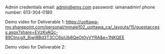 Admin credentials
email: admin@ems.com
password: iamanadmin!
phone number: 613-304-0180

Demo video for Deliverable 1:
https://uottawa-my.sharepoint.com/personal/mmale102_uottawa_ca/_layouts/15/guestaccess.aspx?share=EVzKvAQc-89CtncgX_8iwl8Bd3T3CC6siUb8QeOt0yVYRA&e=1NKQEE

Demo video for Deliverable 2:
